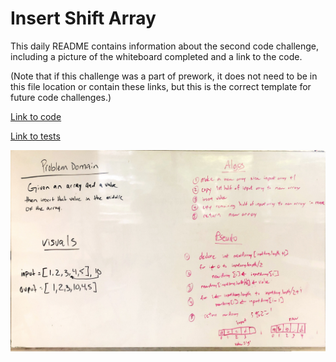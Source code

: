 # Insert Shift Array

This daily README contains information about the second code challenge, including a picture of the whiteboard completed and a link to the code.

(Note that if this challenge was a part of prework, it does not need to be in this file location or contain these links, but this is the correct template for future code challenges.)

[Link to code](../401codechallenges/src/main/java/codechallenges/insertShiftArray.java)

[Link to tests](../401codechallenges/src/test/java/codechallenges/InsertShiftArrayTest.java)

![Picture of whiteboard for Array Reverse](../assets/insertShiftArray.jpg)
